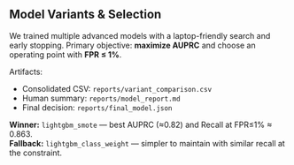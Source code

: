 ## Model Variants & Selection

We trained multiple advanced models with a laptop-friendly search and early stopping. Primary objective: **maximize AUPRC** and choose an operating point with **FPR ≤ 1%**.

Artifacts:
- Consolidated CSV: `reports/variant_comparison.csv`
- Human summary: `reports/model_report.md`
- Final decision: `reports/final_model.json`

**Winner:** `lightgbm_smote` — best AUPRC (≈0.82) and Recall at FPR≤1% ≈ 0.863.  
**Fallback:** `lightgbm_class_weight` — simpler to maintain with similar recall at the constraint.



